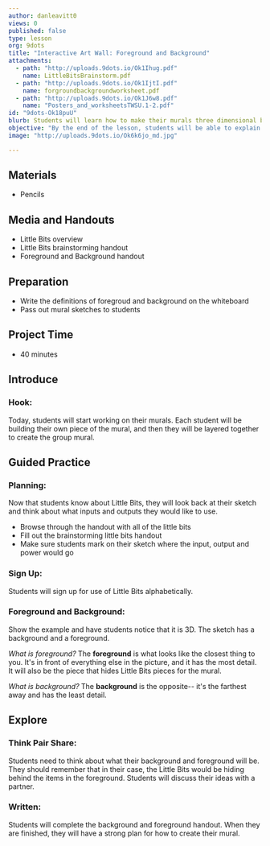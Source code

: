 ```yaml
---
author: danleavitt0
views: 0
published: false
type: lesson
org: 9dots
title: "Interactive Art Wall: Foreground and Background"
attachments: 
  - path: "http://uploads.9dots.io/Ok1Ihug.pdf"
    name: LittleBitsBrainstorm.pdf
  - path: "http://uploads.9dots.io/Ok1IjtI.pdf"
    name: forgroundbackgroundworksheet.pdf
  - path: "http://uploads.9dots.io/Ok1J6w8.pdf"
    name: "Posters_and_worksheetsTWSU.1-2.pdf"
id: "9dots-Ok18puU"
blurb: Students will learn how to make their murals three dimensional by using the concepts of foreground and background.
objective: "By the end of the lesson, students will be able to explain the difference between background and foreground, and use those concepts to plan their mural to be three dimensional."
image: "http://uploads.9dots.io/Ok6k6jo_md.jpg"

---
```


## Materials

- Pencils

## Media and Handouts

- Little Bits overview
- Little Bits brainstorming handout
- Foreground and Background handout

## Preparation

- Write the definitions of foregroud and background on the whiteboard
- Pass out mural sketches to students

## Project Time

- 40 minutes

## Introduce

### Hook:
Today, students will start working on their murals.  Each student will be building their own piece of the mural, and then they will be layered together to create the group mural.

## Guided Practice

### Planning:
Now that students know about Little Bits, they will look back at their sketch and think about what inputs and outputs they would like to use.  

- Browse through the handout with all of the little bits
- Fill out the brainstorming little bits handout
- Make sure students mark on their sketch where the input, output and power would go

### Sign Up:
Students will sign up for use of Little Bits alphabetically.

### Foreground and Background:
Show the example and have students notice that it is 3D.  The sketch has a background and a foreground.

_What is foreground?_
The **foreground** is what looks like the closest thing to you. It's in front of everything else in the picture, and it has the most detail.  It will also be the piece that hides Little Bits pieces for the mural.

_What is background?_
The **background** is the opposite-- it's the farthest away and has the least detail. 

## Explore

### Think Pair Share: 
Students need to think about what their background and foreground will be.  They should remember that in their case, the Little Bits would be hiding behind the items in the foreground. Students will discuss their ideas with a partner.

### Written:
Students will complete the background and foreground handout. When they are finished, they will have a strong plan for how to create their mural.
